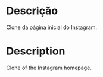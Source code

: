 # Descrição

Clone da página inicial do Instagram.


# Description

Clone of the Instagram homepage.